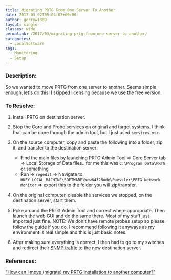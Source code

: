 ```yaml
---
title: Migrating PRTG From One Server To Another
date: 2017-03-02T05:04:07+00:00
author: gerryw1389
layout: single
classes: wide
permalink: /2017/03/migrating-prtg-from-one-server-to-another/
categories:
  - LocalSoftware
tags:
  - Monitoring
  - Setup
---
```

<!--more-->

### Description:

So we wanted to move PRTG from one server to another. Seems simple enough, let's do this! I skipped licensing because we use the free version.

### To Resolve:

1. Install PRTG on destination server.

2. Stop the Core and Probe services on original and target systems. I think that can be done through the admin tool, but I just used `services.msc`.

3. On the source computer, copy and paste the following into a folder, zip it, and transfer to the destination server:

   - Find the main files by launching PRTG Admin Tool => Core Server tab => Local Storage of Data files.. for me this was `C:\Program Data\PRTG` or something
   - Run => `regedit` => Navigate to: `HKEY_LOCAL_MACHINE\SOFTWARE\Wow6432Node\Paessler\PRTG Network Monitor` => export this to the folder you will zip/transfer.

4. On the original computer, disable the services we stopped, on the destination server, start them.

5. Poke around the PRTG Admin Tool and correct where appropriate. Then launch the web GUI and do the same there. Most of my stuff just imported just fine. NOTE: We don't have remote probes setup so please follow the guide if you do, I recommend following it anyways as my environment is real simple and this is just basic notes.

6. After making sure everything is correct, I then had to go to my switches and redirect their [SNMP traffic](https://automationadmin.com/2017/02/configuring-snmp/) to the new destination server.

### References:

["How can I move (migrate) my PRTG installation to another computer?"](https://kb.paessler.com/en/topic/413-how-can-i-move-migrate-my-prtg-installation-to-another-computer)